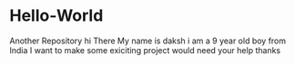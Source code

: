 # Hello-World
Another Repository
hi There
My name is daksh
i am a 9 year old boy from India
I want to make some exiciting project 
would need your help
thanks
